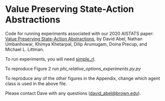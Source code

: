 # Value Preserving State-Action Abstractions
Code for running experiments associated with our 2020 AISTATS paper: [Value Preserving State-Action Abstractions](https://david-abel.github.io/papers/aistat2020_vpsa.pdf), by David Abel, Nathan Umbanhowar, Khimya Khetarpal, Dilip Arumugam, Doina Precup, and Michael L. Littman.

To run experiments, you will need [simple_rl](https://github.com/david-abel/simple_rl).

To reproduce Figure 2 run _phi_relative_options_experiments.py.py_

To reproduce any of the other figures in the Appendix, change which agent class is used in the above file. 

Please contact Dave with any questions (david_abel@brown.edu).